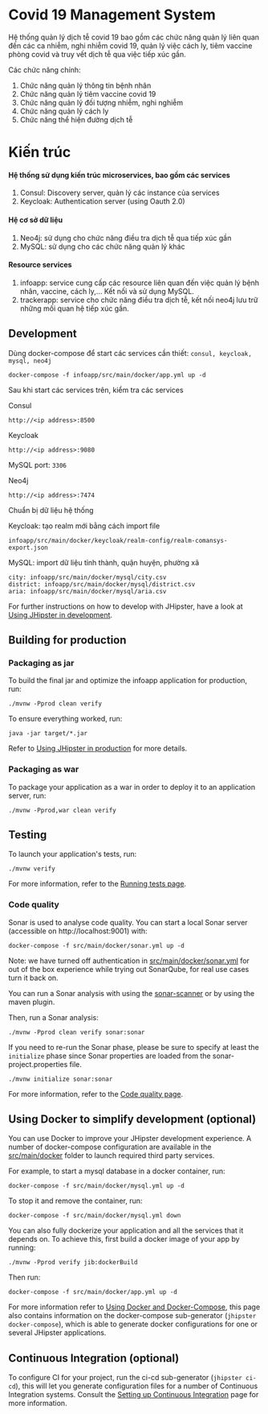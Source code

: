 # Covid 19 Management System
Hệ thống quản lý dịch tễ covid 19 bao gồm các chức năng quản lý liên quan đến các ca nhiễm, nghi nhiễm covid 19, quản lý việc cách ly, tiêm vaccine phòng covid và truy vết dịch tễ qua việc tiếp xúc gần.

Các chức năng chính:
1.	Chức năng quản lý thông tin bệnh nhân
2.	Chức năng quản lý tiêm vaccine covid 19
3.	Chức năng quản lý đối tượng nhiễm, nghi nghiễm
4.	Chức năng quản lý cách ly
5.	Chức năng thể hiện đường dịch tễ

# Kiến trúc
#### Hệ thống sử dụng kiến trúc microservices, bao gồm các services
1. Consul: Discovery server, quản lý các instance của services
2. Keycloak: Authentication server (using Oauth 2.0)
#### Hệ cơ sở dữ liệu
1. Neo4j: sử dụng cho chức năng điều tra dịch tễ qua tiếp xúc gần
2. MySQL: sử dụng cho các chức năng quản lý khác
#### Resource services
1. infoapp: service cung cấp các resource liên quan đến việc quản lý bệnh nhân, vaccine, cách ly,... Kết nối và sử dụng MySQL.
2. trackerapp: service cho chức năng điều tra dịch tễ, kết nối neo4j lưu trữ những mối quan hệ tiếp xúc gần.
## Development
Dùng docker-compose để start các services cần thiết: `consul, keycloak, mysql, neo4j`
```
docker-compose -f infoapp/src/main/docker/app.yml up -d
```
Sau khi start các services trên, kiểm tra các services

Consul
```
http://<ip address>:8500
```
Keycloak
```
http://<ip address>:9080
```
MySQL port: `3306`

Neo4j
```
http://<ip address>:7474
```

Chuẩn bị dữ liệu hệ thống

Keycloak: tạo realm mới bằng cách import file 
```
infoapp/src/main/docker/keycloak/realm-config/realm-comansys-export.json
```
MySQL: import dữ liệu tỉnh thành, quận huyện, phường xã
```
city: infoapp/src/main/docker/mysql/city.csv
district: infoapp/src/main/docker/mysql/district.csv
aria: infoapp/src/main/docker/mysql/aria.csv
```

For further instructions on how to develop with JHipster, have a look at [Using JHipster in development][].

## Building for production

### Packaging as jar

To build the final jar and optimize the infoapp application for production, run:

```
./mvnw -Pprod clean verify
```

To ensure everything worked, run:

```
java -jar target/*.jar
```

Refer to [Using JHipster in production][] for more details.

### Packaging as war

To package your application as a war in order to deploy it to an application server, run:

```
./mvnw -Pprod,war clean verify
```

## Testing

To launch your application's tests, run:

```
./mvnw verify
```

For more information, refer to the [Running tests page][].

### Code quality

Sonar is used to analyse code quality. You can start a local Sonar server (accessible on http://localhost:9001) with:

```
docker-compose -f src/main/docker/sonar.yml up -d
```

Note: we have turned off authentication in [src/main/docker/sonar.yml](src/main/docker/sonar.yml) for out of the box experience while trying out SonarQube, for real use cases turn it back on.

You can run a Sonar analysis with using the [sonar-scanner](https://docs.sonarqube.org/display/SCAN/Analyzing+with+SonarQube+Scanner) or by using the maven plugin.

Then, run a Sonar analysis:

```
./mvnw -Pprod clean verify sonar:sonar
```

If you need to re-run the Sonar phase, please be sure to specify at least the `initialize` phase since Sonar properties are loaded from the sonar-project.properties file.

```
./mvnw initialize sonar:sonar
```

For more information, refer to the [Code quality page][].

## Using Docker to simplify development (optional)

You can use Docker to improve your JHipster development experience. A number of docker-compose configuration are available in the [src/main/docker](src/main/docker) folder to launch required third party services.

For example, to start a mysql database in a docker container, run:

```
docker-compose -f src/main/docker/mysql.yml up -d
```

To stop it and remove the container, run:

```
docker-compose -f src/main/docker/mysql.yml down
```

You can also fully dockerize your application and all the services that it depends on.
To achieve this, first build a docker image of your app by running:

```
./mvnw -Pprod verify jib:dockerBuild
```

Then run:

```
docker-compose -f src/main/docker/app.yml up -d
```

For more information refer to [Using Docker and Docker-Compose][], this page also contains information on the docker-compose sub-generator (`jhipster docker-compose`), which is able to generate docker configurations for one or several JHipster applications.

## Continuous Integration (optional)

To configure CI for your project, run the ci-cd sub-generator (`jhipster ci-cd`), this will let you generate configuration files for a number of Continuous Integration systems. Consult the [Setting up Continuous Integration][] page for more information.

[jhipster homepage and latest documentation]: https://www.jhipster.tech
[jhipster 7.1.0 archive]: https://www.jhipster.tech/documentation-archive/v7.1.0
[doing microservices with jhipster]: https://www.jhipster.tech/documentation-archive/v7.1.0/microservices-architecture/
[using jhipster in development]: https://www.jhipster.tech/documentation-archive/v7.1.0/development/
[service discovery and configuration with consul]: https://www.jhipster.tech/documentation-archive/v7.1.0/microservices-architecture/#consul
[using docker and docker-compose]: https://www.jhipster.tech/documentation-archive/v7.1.0/docker-compose
[using jhipster in production]: https://www.jhipster.tech/documentation-archive/v7.1.0/production/
[running tests page]: https://www.jhipster.tech/documentation-archive/v7.1.0/running-tests/
[code quality page]: https://www.jhipster.tech/documentation-archive/v7.1.0/code-quality/
[setting up continuous integration]: https://www.jhipster.tech/documentation-archive/v7.1.0/setting-up-ci/
